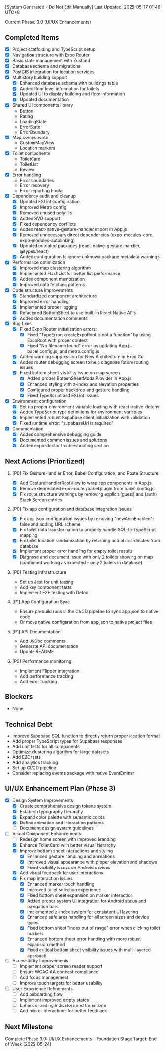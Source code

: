 [System Generated - Do Not Edit Manually]
Last Updated: 2025-05-17 01:46 UTC+8

Current Phase: 3.0 (UI/UX Enhancements)

## Completed Items
- [x] Project scaffolding and TypeScript setup
- [x] Navigation structure with Expo Router
- [x] Basic state management with Zustand
- [x] Database schema and migrations
- [x] PostGIS integration for location services
- [x] Multistory building support
  - [x] Enhanced database schema with buildings table
  - [x] Added floor level information for toilets
  - [x] Updated UI to display building and floor information
  - [x] Updated documentation
- [x] Shared UI components library
  - Button
  - Rating
  - LoadingState
  - ErrorState
  - ErrorBoundary
- [x] Map components
  - CustomMapView
  - Location markers
- [x] Toilet components
  - ToiletCard
  - ToiletList
  - Review
- [x] Error handling
  - Error boundaries
  - Error recovery
  - Error reporting hooks
- [x] Dependency audit and cleanup
  - [x] Updated ESLint configuration
  - [x] Improved Metro config
  - [x] Removed unused polyfills
  - [x] Added SVG support
  - [x] Fixed dependency conflicts
  - [x] Added react-native-gesture-handler import in App.js
  - [x] Removed unnecessary direct dependencies (expo-modules-core, expo-modules-autolinking)
  - [x] Updated outdated packages (react-native-gesture-handler, @types/react)
  - [x] Added configuration to ignore unknown package metadata warnings
- [x] Performance optimization
  - [x] Improved map clustering algorithm
  - [x] Implemented FlashList for better list performance
  - [x] Added component memoization
  - [x] Improved data fetching patterns
- [x] Code structure improvements
  - [x] Standardized component architecture
  - [x] Improved error handling  
  - [x] Implemented proper logging
  - [x] Refactored BottomSheet to use built-in React Native APIs
  - [x] Added documentation comments
- [x] Bug fixes
  - [x] Fixed Expo Router initialization errors:
    - [x] Fixed "TypeError: createExpoRoot is not a function" by using ExpoRoot with proper context
    - [x] Fixed "No filename found" error by updating App.js, babel.config.js, and metro.config.js
  - [x] Added warning suppression for New Architecture in Expo Go
  - [x] Added router debugging screen to help diagnose future routing issues
  - [x] Fixed bottom sheet visibility issue on map screen
    - [x] Added proper BottomSheetModalProvider in App.js
    - [x] Enhanced styling with z-index and elevation properties
    - [x] Configured proper backdrop and gesture handling
    - [x] Fixed TypeScript and ESLint issues
- [x] Environment configuration
  - [x] Set up proper environment variable loading with react-native-dotenv
  - [x] Added TypeScript type definitions for environment variables
  - [x] Implemented robust Supabase client initialization with validation
  - [x] Fixed runtime error: "supabaseUrl is required"
- [x] Documentation
  - [x] Added comprehensive debugging guide
  - [x] Documented common issues and solutions
  - [x] Added expo-doctor troubleshooting section

## Next Actions (Prioritized)
1. [P0] Fix GestureHandler Error, Babel Configuration, and Route Structure
   - [x] Add GestureHandlerRootView to wrap app components in App.js
   - [x] Remove deprecated expo-router/babel plugin from babel.config.js
   - [x] Fix route structure warnings by removing explicit (guest) and (auth) Stack.Screen entries

2. [P0] Fix app configuration and database integration issues
   - [x] Fix app.json configuration issues by removing "newArchEnabled": false and adding URL scheme
   - [x] Fix toilet data transformation to properly handle SQL-to-TypeScript mapping
   - [x] Fix toilet location randomization by returning actual coordinates from database
   - [x] Implement proper error handling for empty toilet results
   - [x] Diagnose and document issue with only 2 toilets showing on map (confirmed working as expected - only 2 toilets in database)

3. [P0] Testing infrastructure
   - Set up Jest for unit testing
   - Add key component tests
   - Implement E2E testing with Detox

2. [P1] App Configuration Sync
   - Ensure prebuild runs in the CI/CD pipeline to sync app.json to native code
   - Or move native configuration from app.json to native project files

3. [P1] API Documentation
   - Add JSDoc comments
   - Generate API documentation
   - Update README

4. [P2] Performance monitoring
   - Implement Flipper integration
   - Add performance tracking
   - Add error tracking

## Blockers
- None

## Technical Debt
- Improve Supabase SQL function to directly return proper location format
- Add proper TypeScript types for Supabase responses
- Add unit tests for all components
- Optimize clustering algorithm for large datasets
- Add E2E tests
- Add analytics tracking
- Set up CI/CD pipeline
- Consider replacing events package with native EventEmitter

## UI/UX Enhancement Plan (Phase 3)
- [x] Design System Improvements
  - [x] Create comprehensive design tokens system
  - [x] Establish typography hierarchy
  - [x] Expand color palette with semantic colors
  - [x] Define animation and interaction patterns
  - [ ] Document design system guidelines
- [ ] Visual Component Enhancements
  - [ ] Redesign home screen with improved branding
  - [x] Enhance ToiletCard with better visual hierarchy
  - [x] Improve bottom sheet interactions and styling
    - [x] Enhanced gesture handling and animations
    - [x] Improved visual appearance with proper elevation and shadows
    - [x] Fixed visibility issues on Android devices
  - [x] Add visual feedback for user interactions
  - [x] Fix map interaction issues
    - [x] Enhanced marker touch handling
    - [x] Improved toilet selection experience
    - [x] Fixed bottom sheet expansion on marker interaction
    - [x] Added proper system UI integration for Android status and navigation bars
    - [x] Implemented z-index system for consistent UI layering
    - [x] Enhanced safe area handling for all screen sizes and device types
    - [x] Fixed bottom sheet "index out of range" error when clicking toilet markers
    - [x] Enhanced bottom sheet error handling with more robust expansion method
    - [x] Fixed critical bottom sheet visibility issues with multi-layered approach
- [ ] Accessibility Improvements
  - [ ] Implement proper screen reader support
  - [ ] Ensure WCAG AA contrast compliance
  - [ ] Add focus management
  - [ ] Improve touch targets for better usability
- [ ] User Experience Refinements
  - [ ] Add onboarding flow
  - [ ] Implement improved empty states
  - [ ] Enhance loading indicators and transitions
  - [ ] Add micro-interactions for better feedback

## Next Milestone
Complete Phase 3.0: UI/UX Enhancements - Foundation Stage
Target: End of Week (2025-05-24)
